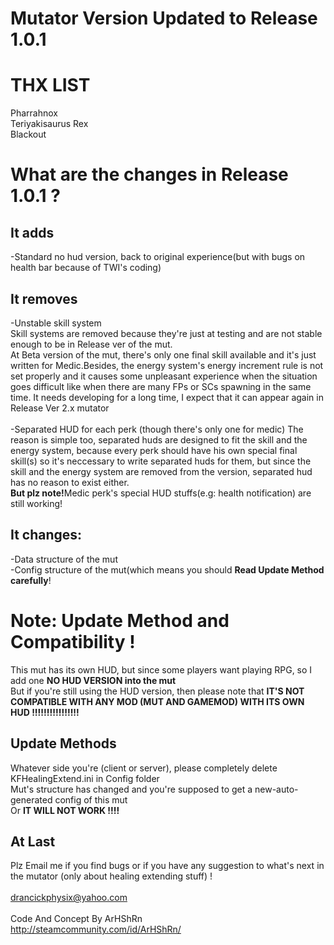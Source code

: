 # Mutator Version Updated to Release 1.0.1
# THX LIST
Pharrahnox<br>
Teriyakisaurus Rex<br>
Blackout<br>

# What are the changes in Release 1.0.1 ?
## It adds
-Standard no hud version, back to original experience(but with bugs on health bar because of TWI's coding)<br>
## It removes
-Unstable skill system<br>
Skill systems are removed because they're just at testing and are not stable enough to be in Release ver of the mut.<br>
At Beta version of the mut, there's only one final skill available and it's just written for Medic.Besides, the energy system's energy increment rule is not set properly and it causes some unpleasant experience when the situation goes difficult like when there are many FPs or SCs spawning in the same time. It needs developing for a long time, I expect that it can appear again in Release Ver 2.x mutator<br><br>
-Separated HUD for each perk (though there's only one for medic)
The reason is simple too, separated huds are designed to fit the skill and the energy system, because every perk should have his own special final skill(s) so it's neccessary to write separated huds for them, but since the skill and the energy system are removed from the version, separated hud has no reason to exist either.<br>
<b>But plz note!</b>Medic perk's special HUD stuffs(e.g: health notification) are still working!<br>
## It changes:
-Data structure of the mut<br>
-Config structure of the mut(which means you should <b> Read Update Method carefully</b>!<br>

# Note: Update Method and Compatibility !
This mut has its own HUD, but since some players want playing RPG, so I add one <b>NO HUD VERSION into the mut</b><br>
But if you're still using the HUD version, then please note that <b>IT'S NOT COMPATIBLE WITH ANY MOD (MUT AND GAMEMOD) WITH ITS OWN HUD !!!!!!!!!!!!!!!!</b>

## Update Methods
Whatever side you're (client or server), please completely delete KFHealingExtend.ini in Config folder<br>
Mut's structure has changed and you're supposed to get a new-auto-generated config of this mut<br>
Or <b>IT WILL NOT WORK !!!!</b>

## At Last<br>
Plz Email me if you find bugs or if you have any suggestion to what's next in the mutator (only about healing extending stuff) !<br>
<br>
drancickphysix@yahoo.com<br>
<br>
Code And Concept By ArHShRn<br>
http://steamcommunity.com/id/ArHShRn/<br>
